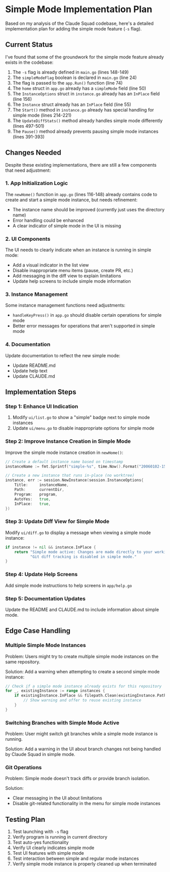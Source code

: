 # Simple Mode Implementation Plan

Based on my analysis of the Claude Squad codebase, here's a detailed implementation plan for adding the simple mode feature (`-s` flag).

## Current Status

I've found that some of the groundwork for the simple mode feature already exists in the codebase:

1. The `-s` flag is already defined in `main.go` (lines 148-149)
2. The `simpleModeFlag` boolean is declared in `main.go` (line 24)
3. The flag is passed to the `app.Run()` function (line 74)
4. The `home` struct in `app.go` already has a `simpleMode` field (line 50)
5. The `InstanceOptions` struct in `instance.go` already has an `InPlace` field (line 156)
6. The `Instance` struct already has an `InPlace` field (line 55)
7. The `Start()` method in `instance.go` already has special handling for simple mode (lines 214-221)
8. The `UpdateDiffStats()` method already handles simple mode differently (lines 497-501)
9. The `Pause()` method already prevents pausing simple mode instances (lines 391-393)

## Changes Needed

Despite these existing implementations, there are still a few components that need adjustment:

### 1. App Initialization Logic

The `newHome()` function in `app.go` (lines 116-148) already contains code to create and start a simple mode instance, but needs refinement:

- The instance name should be improved (currently just uses the directory name)
- Error handling could be enhanced
- A clear indicator of simple mode in the UI is missing

### 2. UI Components

The UI needs to clearly indicate when an instance is running in simple mode:

- Add a visual indicator in the list view
- Disable inappropriate menu items (pause, create PR, etc.)
- Add messaging in the diff view to explain limitations
- Update help screens to include simple mode information

### 3. Instance Management

Some instance management functions need adjustments:

- `handleKeyPress()` in `app.go` should disable certain operations for simple mode
- Better error messages for operations that aren't supported in simple mode

### 4. Documentation

Update documentation to reflect the new simple mode:

- Update README.md
- Update help text
- Update CLAUDE.md

## Implementation Steps

### Step 1: Enhance UI Indication

1. Modify `ui/list.go` to show a "simple" badge next to simple mode instances
2. Update `ui/menu.go` to disable inappropriate options for simple mode

### Step 2: Improve Instance Creation in Simple Mode

Improve the simple mode instance creation in `newHome()`:

```go
// Create a default instance name based on timestamp
instanceName := fmt.Sprintf("simple-%s", time.Now().Format("20060102-150405"))

// Create a new instance that runs in-place (no worktree)
instance, err := session.NewInstance(session.InstanceOptions{
    Title:     instanceName,
    Path:      currentDir,
    Program:   program,
    AutoYes:   true,
    InPlace:   true,
})
```

### Step 3: Update Diff View for Simple Mode

Modify `ui/diff.go` to display a message when viewing a simple mode instance:

```go
if instance != nil && instance.InPlace {
    return "Simple mode active: Changes are made directly to your working directory.\n" +
           "Git diff tracking is disabled in simple mode."
}
```

### Step 4: Update Help Screens

Add simple mode instructions to help screens in `app/help.go`

### Step 5: Documentation Updates

Update the README and CLAUDE.md to include information about simple mode.

## Edge Case Handling

### Multiple Simple Mode Instances

Problem: Users might try to create multiple simple mode instances on the same repository.

Solution: Add a warning when attempting to create a second simple mode instance:

```go
// Check if a simple mode instance already exists for this repository
for _, existingInstance := range instances {
    if existingInstance.InPlace && filepath.Clean(existingInstance.Path) == filepath.Clean(currentDir) {
        // Show warning and offer to reuse existing instance
    }
}
```

### Switching Branches with Simple Mode Active

Problem: User might switch git branches while a simple mode instance is running.

Solution: Add a warning in the UI about branch changes not being handled by Claude Squad in simple mode.

### Git Operations

Problem: Simple mode doesn't track diffs or provide branch isolation.

Solution:
- Clear messaging in the UI about limitations
- Disable git-related functionality in the menu for simple mode instances

## Testing Plan

1. Test launching with `-s` flag
2. Verify program is running in current directory
3. Test auto-yes functionality
4. Verify UI clearly indicates simple mode
5. Test UI features with simple mode
6. Test interaction between simple and regular mode instances
7. Verify simple mode instance is properly cleaned up when terminated